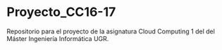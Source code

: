 # Proyecto_CC16-17
Repositorio para el proyecto de la asignatura Cloud Computing 1 del  del Máster Ingeniería Informática UGR.
